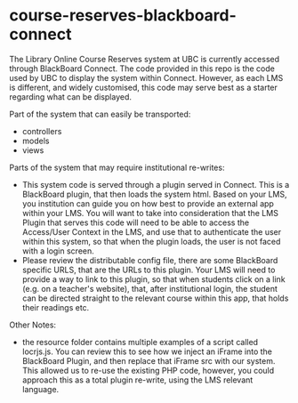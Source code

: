 # course-reserves-blackboard-connect

The Library Online Course Reserves system at UBC is currently accessed through BlackBoard Connect.
The code provided in this repo is the code used by UBC to display the system within Connect.
However, as each LMS is different, and widely customised, this code may serve best as a starter regarding what can be displayed.

Part of the system that can easily be transported:
- controllers
- models
- views


Parts of the system that may require institutional re-writes:
- This system code is served through a plugin served in Connect. This is a BlackBoard plugin, that then loads the system html. Based on your LMS, you institution can guide you on how best to provide an external app within your LMS. You will want to take into consideration that the LMS Plugin that serves this code will need to be able to access the Access/User Context in the LMS, and use that to authenticate the user within this system, so that when the plugin loads, the user is not faced with a login screen.
- Please review the distributable config file, there are some BlackBoard specific URLS, that are the URLs to this plugin. Your LMS will need to provide a way to link to this plugin, so that when students click on a link (e.g. on a teacher's website), that, after institutional login, the student can be directed straight to the relevant course within this app, that holds their readings etc.

Other Notes:
- the resource folder contains multiple examples of a script called locrjs.js. You can review this to see how we inject an iFrame into the BlackBoard Plugin, and then replace that iFrame src with our system. This allowed us to re-use the existing PHP code, however, you could approach this as a total plugin re-write, using the LMS relevant language.

